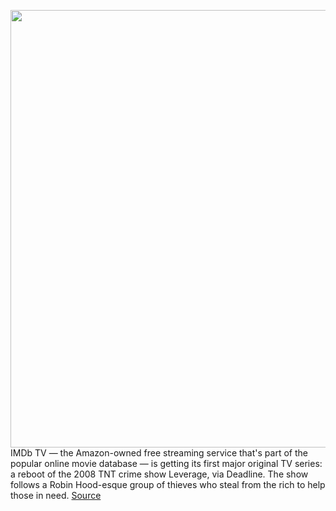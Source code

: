 <img src='https://cdn.vox-cdn.com/thumbor/E5-a65Qi7RHSi8cRzPfJ-H7gNbE=/0x0:600x400/1200x800/filters:focal(252x152:348x248)/cdn.vox-cdn.com/uploads/chorus_image/image/66694805/A_DQEsgCUAAlhZ2.0.jpg' width='700px' /><br/>
IMDb TV — the Amazon-owned free streaming service that's part of the popular online movie database — is getting its first major original TV series: a reboot of the 2008 TNT crime show Leverage, via Deadline. The show follows a Robin Hood-esque group of thieves who steal from the rich to help those in need.
<a href='https://www.theverge.com/2020/4/23/21232510/leverage-reboot-imdb-tv-original-series-amazon-free-streaming-service'> Source <a/>